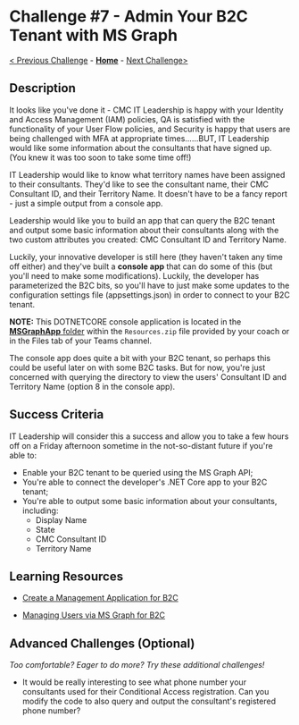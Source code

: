 # Challenge \#7 - Admin Your B2C Tenant with MS Graph

[< Previous Challenge](./06-conditional-access.md) - **[Home](../README.md)** - [Next Challenge>](./08-prepare-ief.md)

## Description

It looks like you've done it - CMC IT Leadership is happy with your Identity and Access Management (IAM) policies, QA is satisfied with the functionality of your User Flow policies, and Security is happy that users are being challenged with MFA at appropriate times......BUT, IT Leadership would like some information about the consultants that have signed up. (You knew it was too soon to take some time off!)

IT Leadership would like to know what territory names have been assigned to their consultants. They'd like to see the consultant name, their CMC Consultant ID, and their Territory Name. It doesn't have to be a fancy report - just a simple output from a console app.

Leadership would like you to build an app that can query the B2C tenant and output some basic information about their consultants along with the two custom attributes you created: CMC Consultant ID and Territory Name.

Luckily, your innovative developer is still here (they haven't taken any time off either) and they've built a **console app** that can do some of this (but you'll need to make some modifications). Luckily, the developer has parameterized the B2C bits, so you'll have to just make some updates to the configuration settings file (appsettings.json) in order to connect to your B2C tenant.

**NOTE:** This DOTNETCORE console application is located in the [**MSGraphApp** folder](Resources/MSGraphApp) within the `Resources.zip` file provided by your coach or in the Files tab of your Teams channel.

The console app does quite a bit with your B2C tenant, so perhaps this could be useful later on with some B2C tasks. But for now, you're just concerned with querying the directory to view the users' Consultant ID and Territory Name (option 8 in the console app).
## Success Criteria

IT Leadership will consider this a success and allow you to take a few hours off on a Friday afternoon sometime in the not-so-distant future if you're able to:

- Enable your B2C tenant to be queried using the MS Graph API;
- You're able to connect the developer's .NET Core app to your B2C tenant;
- You're able to output some basic information about your consultants, including:
  - Display Name
  - State
  - CMC Consultant ID
  - Territory Name

## Learning Resources

- [Create a Management Application for B2C](https://docs.microsoft.com/en-us/azure/active-directory-b2c/microsoft-graph-get-started?tabs=app-reg-ga)

- [Managing Users via MS Graph for B2C](https://docs.microsoft.com/en-us/azure/active-directory-b2c/manage-user-accounts-graph-api)

## Advanced Challenges (Optional)

_Too comfortable? Eager to do more? Try these additional challenges!_

- It would be really interesting to see what phone number your consultants used for their Conditional Access registration. Can you modify the code to also query and output the consultant's registered phone number?
